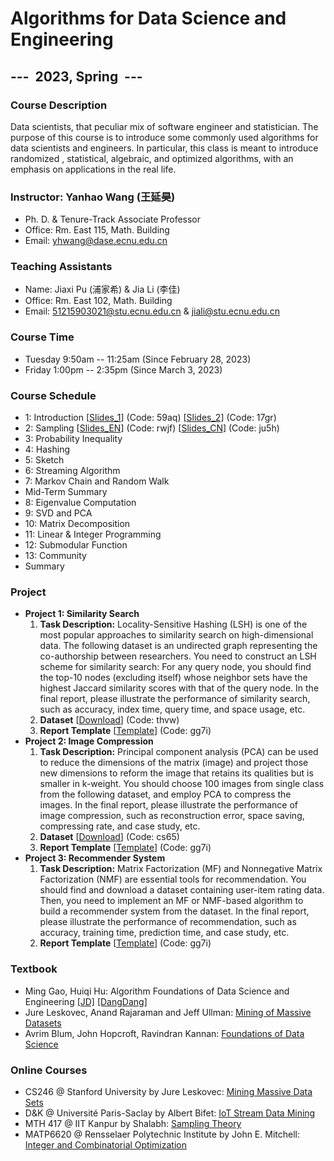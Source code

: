 # Algorithms for Data Science and Engineering

## ---  2023, Spring  ---

### Course Description

Data scientists, that peculiar mix of software engineer and statistician. The purpose of this course is to introduce some commonly used algorithms for data scientists and engineers. In particular, this class is meant to introduce randomized , statistical, algebraic, and optimized algorithms, with an emphasis on applications in the real life.

### Instructor: Yanhao Wang (王延昊)

- Ph. D. & Tenure-Track Associate Professor
- Office: Rm. East 115, Math. Building
- Email: <yhwang@dase.ecnu.edu.cn>

### Teaching Assistants

- Name: Jiaxi Pu (浦家希) & Jia Li (李佳)
- Office: Rm. East 102, Math. Building
- Email: <51215903021@stu.ecnu.edu.cn> & <jiali@stu.ecnu.edu.cn>

### Course Time

- Tuesday 9:50am -- 11:25am (Since February 28, 2023)
- Friday 1:00pm -- 2:35pm (Since March 3, 2023)

### Course Schedule

- 1: Introduction [[Slides_1](https://pan.baidu.com/s/16hZKOu4R2eysO5lVahWIMA)] (Code: 59aq) [[Slides_2](https://pan.baidu.com/s/1GaolUUupjFAlmaL6BDdzhg)] (Code: 17gr)
- 2: Sampling [[Slides_EN](https://pan.baidu.com/s/1_RL0BZDS-RIHvuZGONv3pw)] (Code: rwjf) [[Slides_CN](https://pan.baidu.com/s/1bcf20lrK6fBFQpZ8MVenEw)] (Code: ju5h)
- 3: Probability Inequality
- 4: Hashing
- 5: Sketch
- 6: Streaming Algorithm
- 7: Markov Chain and Random Walk
- Mid-Term Summary
- 8: Eigenvalue Computation
- 9: SVD and PCA
- 10: Matrix Decomposition
- 11: Linear & Integer Programming
- 12: Submodular Function
- 13: Community
- Summary

### Project

- **Project 1: Similarity Search**
  1. **Task Description:** Locality-Sensitive Hashing (LSH) is one of the most popular approaches to similarity search on high-dimensional data. The following dataset is an undirected graph representing the co-authorship between researchers. You need to construct an LSH scheme for similarity search: For any query node, you should find the top-10 nodes (excluding itself) whose neighbor sets have the highest Jaccard similarity scores with that of the query node. In the final report, please illustrate the performance of similarity search, such as accuracy, index time, query time, and space usage, etc.
  2. **Dataset** [[Download](https://pan.baidu.com/s/1ElIvXeScUikbx7HlY1-MQw)] (Code: thvw)
  3. **Report Template** [[Template](https://pan.baidu.com/s/1p7iB7yT_VF_B8PxV_T1OEw)] (Code: gg7i)
- **Project 2: Image Compression**
  1. **Task Description:** Principal component analysis (PCA) can be used to reduce the dimensions of the matrix (image) and project those new dimensions to reform the image that retains its qualities but is smaller in k-weight. You should choose 100 images from single class from the following dataset, and employ PCA to compress the images. In the final report, please illustrate the performance of image compression, such as reconstruction error, space saving, compressing rate, and case study, etc.
  2. **Dataset** [[Download](https://pan.baidu.com/s/1hYMMnxg2H3-8vuIXRPkD5w)] (Code: cs65)
  3. **Report Template** [[Template](https://pan.baidu.com/s/1p7iB7yT_VF_B8PxV_T1OEw)] (Code: gg7i)
- **Project 3: Recommender System**
  1. **Task Description:** Matrix Factorization (MF) and Nonnegative Matrix Factorization (NMF) are essential tools for recommendation. You should find and download a dataset containing user-item rating data. Then, you need to implement an MF or NMF-based algorithm to build a recommender system from the dataset. In the final report, please illustrate the performance of recommendation, such as accuracy, training time, prediction time, and case study, etc.
  2. **Report Template** [[Template](https://pan.baidu.com/s/1p7iB7yT_VF_B8PxV_T1OEw)] (Code: gg7i)

### Textbook

- Ming Gao, Huiqi Hu: Algorithm Foundations of Data Science and Engineering [[JD]](https://item.jd.com/12863803.html) [[DangDang]](http://product.dangdang.com/29253772.html)
- Jure Leskovec, Anand Rajaraman and Jeff Ullman: [Mining of Massive Datasets](http://mmds.org)
- Avrim Blum, John Hopcroft, Ravindran Kannan: [Foundations of Data Science](https://home.ttic.edu/~avrim/book.pdf)

### Online Courses

- CS246 @ Stanford University by Jure Leskovec: [Mining Massive Data Sets](http://web.stanford.edu/class/cs246/)
- D&K @ Université Paris-Saclay by Albert Bifet: [IoT Stream Data Mining](https://albertbifet.com/dk-iot-stream-data-mining-2019-2020/)
- MTH 417 @ IIT Kanpur by Shalabh: [Sampling Theory](http://home.iitk.ac.in/~shalab/course1.htm)
- MATP6620 @ Rensselaer Polytechnic Institute by John E. Mitchell: [Integer and Combinatorial Optimization](https://homepages.rpi.edu/~mitchj/matp6620/)
